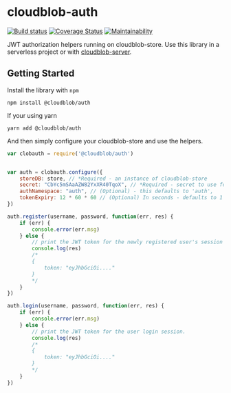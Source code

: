 # cloudblob-auth
[![Build status](https://api.travis-ci.com/cloudblob/cloudblob-auth.svg?branch=master)](https://travis-ci.com/cloudblob/cloudblob-auth/)
[![Coverage Status](https://coveralls.io/repos/github/cloudblob/cloudblob-auth/badge.svg?branch=master)](https://coveralls.io/github/cloudblob/cloudblob-auth?branch=master)
[![Maintainability](https://api.codeclimate.com/v1/badges/0948a0f41ad87987c0fb/maintainability)](https://codeclimate.com/github/cloudblob/cloudblob-auth/maintainability)

JWT authorization helpers running on cloudblob-store. Use this library in a serverless project or with [cloudblob-server](https://github.com/cloudblob/cloudblob-server).


## Getting Started

Install the library with `npm`
```
npm install @cloudblob/auth
```

If your using yarn

```
yarn add @cloudblob/auth
```

And then simply configure your cloudblob-store and use the helpers.

```javascript
var clobauth = require('@cloudblob/auth')


var auth = clobauth.configure({
    storeDB: store, // *Required - an instance of cloudblob-store
    secret: "CbYc5mSAaAZW82YxXR40TqoX", // *Required - secret to use for JWT signing
    authNamespace: "auth", // (Optional) - this defaults to 'auth',
    tokenExpiry: 12 * 60 * 60 // (Optional) In seconds - defaults to 1 day/86400 seconds
})

auth.register(username, password, function(err, res) {
    if (err) {
        console.error(err.msg)
    } else {
        // print the JWT token for the newly registered user's session
        console.log(res)
        /*
        {
            token: "eyJhbGciOi...."
        }
        */
    }
})

auth.login(username, password, function(err, res) {
    if (err) {
        console.error(err.msg)
    } else {
        // print the JWT token for the user login session.
        console.log(res)
        /*
        {
            token: "eyJhbGciOi...."
        }
        */
    }
})

```